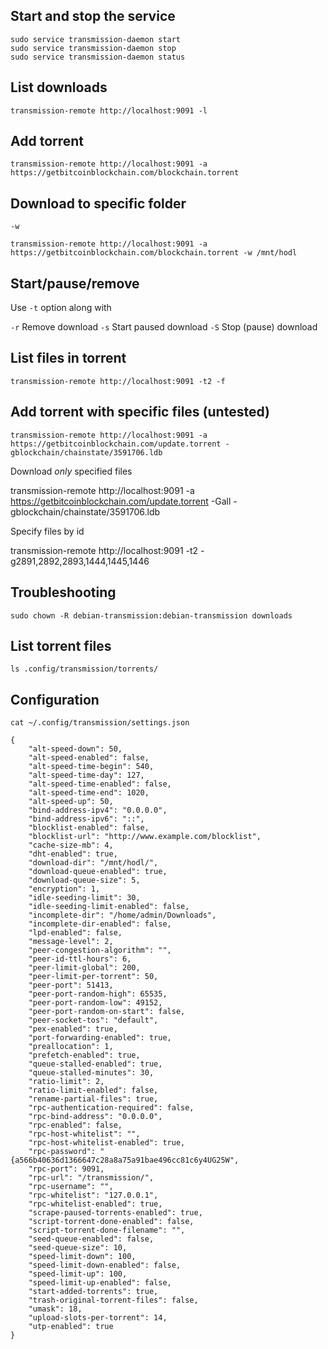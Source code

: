 ## Start and stop the service

    sudo service transmission-daemon start
    sudo service transmission-daemon stop
    sudo service transmission-daemon status

## List downloads

    transmission-remote http://localhost:9091 -l

## Add torrent

    transmission-remote http://localhost:9091 -a https://getbitcoinblockchain.com/blockchain.torrent

## Download to specific folder

`-w`

    transmission-remote http://localhost:9091 -a https://getbitcoinblockchain.com/blockchain.torrent -w /mnt/hodl

## Start/pause/remove

Use `-t` option along with

`-r` Remove download
`-s` Start paused download
`-S` Stop (pause) download

## List files in torrent

    transmission-remote http://localhost:9091 -t2 -f

## Add torrent with specific files (untested)

    transmission-remote http://localhost:9091 -a https://getbitcoinblockchain.com/update.torrent -gblockchain/chainstate/3591706.ldb

Download _only_ specified files

transmission-remote http://localhost:9091 -a https://getbitcoinblockchain.com/update.torrent -Gall -gblockchain/chainstate/3591706.ldb

Specify files by id

transmission-remote http://localhost:9091 -t2 -g2891,2892,2893,1444,1445,1446

## Troubleshooting

    sudo chown -R debian-transmission:debian-transmission downloads

## List torrent files

    ls .config/transmission/torrents/

## Configuration

`cat ~/.config/transmission/settings.json`

```
{
    "alt-speed-down": 50,
    "alt-speed-enabled": false,
    "alt-speed-time-begin": 540,
    "alt-speed-time-day": 127,
    "alt-speed-time-enabled": false,
    "alt-speed-time-end": 1020,
    "alt-speed-up": 50,
    "bind-address-ipv4": "0.0.0.0",
    "bind-address-ipv6": "::",
    "blocklist-enabled": false,
    "blocklist-url": "http://www.example.com/blocklist",
    "cache-size-mb": 4,
    "dht-enabled": true,
    "download-dir": "/mnt/hodl/",
    "download-queue-enabled": true,
    "download-queue-size": 5,
    "encryption": 1,
    "idle-seeding-limit": 30,
    "idle-seeding-limit-enabled": false,
    "incomplete-dir": "/home/admin/Downloads",
    "incomplete-dir-enabled": false,
    "lpd-enabled": false,
    "message-level": 2,
    "peer-congestion-algorithm": "",
    "peer-id-ttl-hours": 6,
    "peer-limit-global": 200,
    "peer-limit-per-torrent": 50,
    "peer-port": 51413,
    "peer-port-random-high": 65535,
    "peer-port-random-low": 49152,
    "peer-port-random-on-start": false,
    "peer-socket-tos": "default",
    "pex-enabled": true,
    "port-forwarding-enabled": true,
    "preallocation": 1,
    "prefetch-enabled": true,
    "queue-stalled-enabled": true,
    "queue-stalled-minutes": 30,
    "ratio-limit": 2,
    "ratio-limit-enabled": false,
    "rename-partial-files": true,
    "rpc-authentication-required": false,
    "rpc-bind-address": "0.0.0.0",
    "rpc-enabled": false,
    "rpc-host-whitelist": "",
    "rpc-host-whitelist-enabled": true,
    "rpc-password": "{a566b40636d1366647c28a8a75a91bae496cc81c6y4UG25W",
    "rpc-port": 9091,
    "rpc-url": "/transmission/",
    "rpc-username": "",
    "rpc-whitelist": "127.0.0.1",
    "rpc-whitelist-enabled": true,
    "scrape-paused-torrents-enabled": true,
    "script-torrent-done-enabled": false,
    "script-torrent-done-filename": "",
    "seed-queue-enabled": false,
    "seed-queue-size": 10,
    "speed-limit-down": 100,
    "speed-limit-down-enabled": false,
    "speed-limit-up": 100,
    "speed-limit-up-enabled": false,
    "start-added-torrents": true,
    "trash-original-torrent-files": false,
    "umask": 18,
    "upload-slots-per-torrent": 14,
    "utp-enabled": true
}
```

